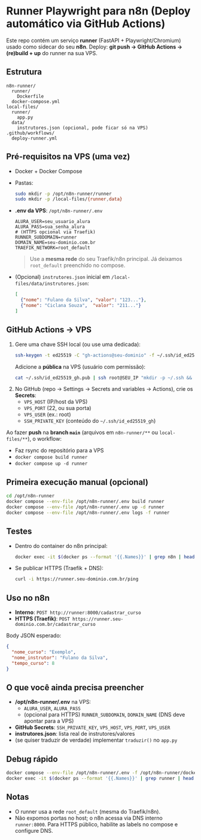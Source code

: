 # Runner Playwright para n8n (Deploy automático via GitHub Actions)

Este repo contém um serviço **runner** (FastAPI + Playwright/Chromium) usado como sidecar do seu **n8n**.
Deploy: **git push → GitHub Actions → (re)build + up** do runner na sua VPS.

## Estrutura
```
n8n-runner/
  runner/
    Dockerfile
  docker-compose.yml
local-files/
  runner/
    app.py
  data/
    instrutores.json (opcional, pode ficar só na VPS)
.github/workflows/
  deploy-runner.yml
```

## Pré-requisitos na VPS (uma vez)
- Docker + Docker Compose
- Pastas:
  ```bash
  sudo mkdir -p /opt/n8n-runner/runner
  sudo mkdir -p /local-files/{runner,data}
  ```
- **.env da VPS**: `/opt/n8n-runner/.env`
  ```env
  ALURA_USER=seu_usuario_alura
  ALURA_PASS=sua_senha_alura
  # (HTTPS opcional via Traefik)
  RUNNER_SUBDOMAIN=runner
  DOMAIN_NAME=seu-dominio.com.br
  TRAEFIK_NETWORK=root_default
  ```
  > Use a **mesma rede** do seu Traefik/n8n principal. Já deixamos `root_default` preenchido no compose.

- (Opcional) `instrutores.json` inicial em `/local-files/data/instrutores.json`:
  ```json
  [
    {"nome": "Fulano da Silva", "valor": "123..."},
    {"nome": "Ciclana Souza",  "valor": "211..."}
  ]
  ```

## GitHub Actions → VPS
1. Gere uma chave SSH local (ou use uma dedicada):
   ```bash
   ssh-keygen -t ed25519 -C "gh-actions@seu-dominio" -f ~/.ssh/id_ed25519_gh
   ```
   Adicione a **pública** na VPS (usuário com permissão):
   ```bash
   cat ~/.ssh/id_ed25519_gh.pub | ssh root@SEU_IP "mkdir -p ~/.ssh && cat >> ~/.ssh/authorized_keys && chmod 700 ~/.ssh && chmod 600 ~/.ssh/authorized_keys"
   ```
2. No GitHub (repo → Settings → Secrets and variables → Actions), crie os **Secrets**:
   - `VPS_HOST` (IP/host da VPS)
   - `VPS_PORT` (22, ou sua porta)
   - `VPS_USER` (ex.: root)
   - `SSH_PRIVATE_KEY` (conteúdo do `~/.ssh/id_ed25519_gh`)

Ao fazer **push** na **branch `main`** (arquivos em `n8n-runner/**` ou `local-files/**`), o workflow:
- Faz rsync do repositório para a VPS
- `docker compose build runner`
- `docker compose up -d runner`

## Primeira execução manual (opcional)
```bash
cd /opt/n8n-runner
docker compose --env-file /opt/n8n-runner/.env build runner
docker compose --env-file /opt/n8n-runner/.env up -d runner
docker compose --env-file /opt/n8n-runner/.env logs -f runner
```

## Testes
- Dentro do container do n8n principal:
  ```bash
  docker exec -it $(docker ps --format '{{.Names}}' | grep n8n | head -n1)         sh -lc "apk add --no-cache curl || true; curl -i -m 30 http://runner:8000/ping"
  ```
- Se publicar HTTPS (Traefik + DNS):
  ```bash
  curl -i https://runner.seu-dominio.com.br/ping
  ```

## Uso no n8n
- **Interno**: `POST http://runner:8000/cadastrar_curso`
- **HTTPS (Traefik)**: `POST https://runner.seu-dominio.com.br/cadastrar_curso`

Body JSON esperado:
```json
{
  "nome_curso": "Exemplo",
  "nome_instrutor": "Fulano da Silva",
  "tempo_curso": 8
}
```

## O que você ainda precisa preencher
- **/opt/n8n-runner/.env** na VPS:
  - `ALURA_USER`, `ALURA_PASS`
  - (opcional para HTTPS) `RUNNER_SUBDOMAIN`, `DOMAIN_NAME` (DNS deve apontar para a VPS)
- **GitHub Secrets**: `SSH_PRIVATE_KEY`, `VPS_HOST`, `VPS_PORT`, `VPS_USER`
- **instrutores.json**: lista real de instrutores/valores
- (se quiser traduzir de verdade) implementar `traduzir()` no `app.py`

## Debug rápido
```bash
docker compose --env-file /opt/n8n-runner/.env -f /opt/n8n-runner/docker-compose.yml logs -f runner
docker exec -it $(docker ps --format '{{.Names}}' | grep runner | head -n1) bash
```

## Notas
- O runner usa a rede `root_default` (mesma do Traefik/n8n).
- Não expomos portas no host; o n8n acessa via DNS interno `runner:8000`. Para HTTPS público, habilite as labels no compose e configure DNS.
